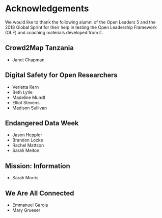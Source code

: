 # Acknowledgements

We would like to thank the following alumni of the Open Leaders 5 and the 2018 Global Sprint for their help in testing the Open Leadership Framework (OLF) and coaching materials developed from it.

## Crowd2Map Tanzania

- Janet Chapman

## Digital Safety for Open Researchers

- Verletta Kern
- Beth Lytle
- Madeline Mundt
- Elliot Stevens
- Madison Sullivan

## Endangered Data Week

- Jason Heppler
- Brandon Locke
- Rachel Mattson
- Sarah Melton

## Mission: Information

- Sarah Morris

## We Are All Connected

- Emmanuel Garcia
- Mary Grueser